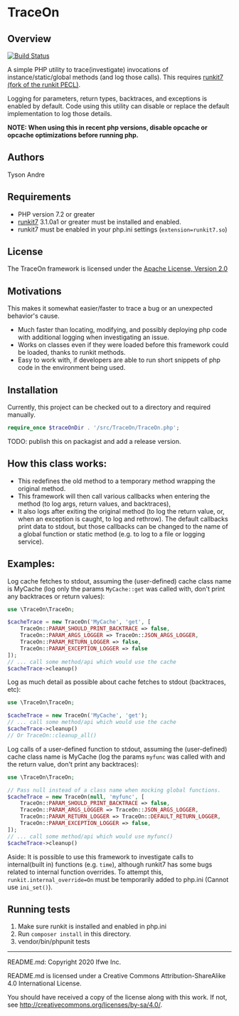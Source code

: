 TraceOn
=======

## Overview

[![Build Status](https://travis-ci.org/runkit7/TraceOn.svg?branch=master)](https://travis-ci.org/runkit7/TraceOn)

A simple PHP utility to trace(investigate) invocations of instance/static/global methods (and log those calls).
This requires [runkit7 (fork of the runkit PECL)](https://github.com/runkit7/runkit7).

Logging for parameters, return types, backtraces, and exceptions is enabled by default.
Code using this utility can disable or replace the default implementation to log those details.

**NOTE: When using this in recent php versions, disable opcache or opcache optimizations before running php.**

## Authors

Tyson Andre

## Requirements

- PHP version 7.2 or greater
- [runkit7](https://github.com/runkit7/runkit7) 3.1.0a1 or greater must be installed and enabled.
- runkit7 must be enabled in your php.ini settings (`extension=runkit7.so`)

## License

The TraceOn framework is licensed under the <a href="http://www.apache.org/licenses/LICENSE-2.0">Apache License, Version 2.0</a>

## Motivations

This makes it somewhat easier/faster to trace a bug or an unexpected behavior's cause.

- Much faster than locating, modifying, and possibly deploying php code with additional logging when investigating an issue.
- Works on classes even if they were loaded before this framework could be loaded, thanks to runkit methods.
- Easy to work with, if developers are able to run short snippets of php code in the environment being used.

## Installation

Currently, this project can be checked out to a directory and required manually.

```php
require_once $traceOnDir . '/src/TraceOn/TraceOn.php';
```

TODO: publish this on packagist and add a release version.


## How this class works:

- This redefines the old method to a temporary method wrapping the original method.
- This framework will then call various callbacks when entering the method
  (to log args, return values, and backtraces),
- It also logs after exiting the original method (to log the return value, or, when an exception is caught, to log and rethrow).
  The default callbacks print data to stdout, but those callbacks can be changed to the name of a global function or static method (e.g. to log to a file or logging service).

## Examples:

Log cache fetches to stdout, assuming the (user-defined) cache class name is MyCache  (log only the params `MyCache::get` was called with, don't print any backtraces or return values):

```php
use \TraceOn\TraceOn;

$cacheTrace = new TraceOn('MyCache', 'get', [
    TraceOn::PARAM_SHOULD_PRINT_BACKTRACE => false,
    TraceOn::PARAM_ARGS_LOGGER => TraceOn::JSON_ARGS_LOGGER,
    TraceOn::PARAM_RETURN_LOGGER => false,
    TraceOn::PARAM_EXCEPTION_LOGGER => false
]);
// ... call some method/api which would use the cache
$cacheTrace->cleanup()
```

Log as much detail as possible about cache fetches to stdout (backtraces, etc):

```php
use \TraceOn\TraceOn;

$cacheTrace = new TraceOn('MyCache', 'get');
// ... call some method/api which would use the cache
$cacheTrace->cleanup()
// Or TraceOn::cleanup_all()
```

Log calls of a user-defined function to stdout, assuming the (user-defined) cache class name is MyCache  (log the params `myfunc` was called with and the return value, don't print any backtraces):

```php
use \TraceOn\TraceOn;

// Pass null instead of a class name when mocking global functions.
$cacheTrace = new TraceOn(null, 'myfunc', [
    TraceOn::PARAM_SHOULD_PRINT_BACKTRACE => false,
    TraceOn::PARAM_ARGS_LOGGER => TraceOn::JSON_ARGS_LOGGER,
    TraceOn::PARAM_RETURN_LOGGER => TraceOn::DEFAULT_RETURN_LOGGER,
    TraceOn::PARAM_EXCEPTION_LOGGER => false,
]);
// ... call some method/api which would use myfunc()
$cacheTrace->cleanup()
```

Aside: It is possible to use this framework to investigate calls to internal(built in) functions (e.g. `time`), although runkit7 has some bugs related to internal function overrides.
To attempt this, `runkit.internal_override=On` must be temporarily added to php.ini (Cannot use `ini_set()`).

## Running tests

1. Make sure runkit is installed and enabled in php.ini
2. Run `composer install` in this directory.
3. vendor/bin/phpunit tests

-----

README.md: Copyright 2020 Ifwe Inc.

README.md is licensed under a Creative Commons Attribution-ShareAlike 4.0 International License.

You should have received a copy of the license along with this work. If not, see <http://creativecommons.org/licenses/by-sa/4.0/>.
